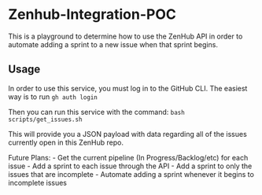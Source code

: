 # Zenhub-Integration-POC

This is a playground to determine how to use the ZenHub API in order to automate adding a sprint
to a new issue when that sprint begins.

## Usage

In order to use this service, you must log in to the GitHub CLI.  The easiest way is to run 
`gh auth login`

Then you can run this service with the command:
`bash scripts/get_issues.sh`

This will provide you a JSON payload with data regarding all of the issues currently open in this ZenHub repo.

Future Plans:
    - Get the current pipeline (In Progress/Backlog/etc) for each issue
    - Add a sprint to each issue through the API
    - Add a sprint to only the issues that are incomplete
    - Automate adding a sprint whenever it begins to incomplete issues

